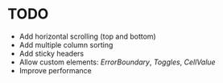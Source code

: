# TODO

- Add horizontal scrolling (top and bottom)
- Add multiple column sorting
- Add sticky headers
- Allow custom elements: _ErrorBoundary_, _Toggles_, _CellValue_
- Improve performance
